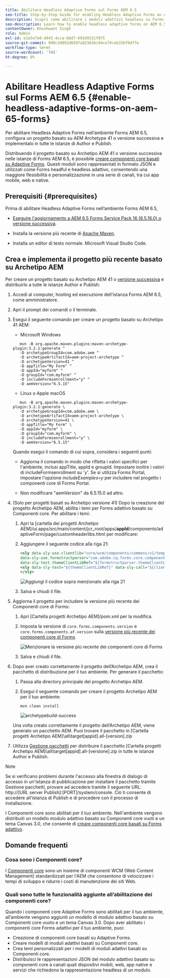 ```yaml
---
title: Abilitare Headless Adaptive Forms sul Forms AEM 6.5
seo-title: Step-by-Step Guide for enabling Headless Adaptive Forms on AEM 6.5 Forms
description: Scopri come abilitare i moduli adattivi headless su Forms AEM 6.5 con la nostra guida dettagliata. Il nostro tutorial illustra il processo, semplificando l’integrazione di questa potente funzione nel sito web e migliorando l’esperienza utente.
seo-description: Learn how to enable headless adaptive forms on AEM 6.5 Forms with our step-by-step guide. Our tutorial walks you through the process, making it easy to integrate this powerful feature into your website and improve your user experience.
contentOwner: Khushwant Singh
role: Admin
exl-id: e1a5e7e0-d445-4cca-b8d7-693d9531f075
source-git-commit: 999c3d092d03d7a82363bc94ce79ceb33bf0df7e
workflow-type: tm+mt
source-wordcount: '743'
ht-degree: 0%

---
```


# Abilitare Headless Adaptive Forms sul Forms AEM 6.5 {#enable-headless-adaptive-forms-on-aem-65-forms}

Per abilitare Headless Adaptive Forms nell’ambiente Forms AEM 6.5, configura un progetto basato su AEM Archetype 41 o versione successiva e implementalo in tutte le istanze di Author e Publish.

Distribuendo il progetto basato su Archetipo AEM 41 o versione successiva nelle istanze di Forms AEM 6.5, è possibile [creare componenti core basati su Adaptive Forms](create-a-headless-adaptive-form.md). Questi moduli sono rappresentati in formato JSON e utilizzati come Forms headful e headless adattivo, consentendo una maggiore flessibilità e personalizzazione in una serie di canali, tra cui app mobile, web e native.

## Prerequisiti {#prerequisites}

Prima di abilitare Headless Adaptive Forms nell’ambiente Forms AEM 6.5,

* [Eseguire l&#39;aggiornamento a AEM 6.5 Forms Service Pack 16 (6.5.16.0) o versione successiva](https://experienceleague.adobe.com/docs/experience-manager-65/release-notes/aem-forms-current-service-pack-installation-instructions.html).

* Installa la versione più recente di [Apache Maven](https://maven.apache.org/download.cgi).

* Installa un editor di testo normale. Microsoft Visual Studio Code.

## Crea e implementa il progetto più recente basato su Archetipo AEM

Per creare un progetto basato su Archetipo AEM 41 o [versione successiva](https://github.com/adobe/aem-project-archetype) e distribuirlo a tutte le istanze Author e Publish:

1. Accedi al computer, hosting ed esecuzione dell’istanza Forms AEM 6.5, come amministratore.
1. Apri il prompt dei comandi o il terminale.
1. Esegui il seguente comando per creare un progetto basato su Archetipo 41 AEM:

   * Microsoft Windows

   ```Shell
      mvn -B org.apache.maven.plugins:maven-archetype-plugin:3.2.1:generate ^
      -D archetypeGroupId=com.adobe.aem ^
      -D archetypeArtifactId=aem-project-archetype ^
      -D archetypeVersion=41 ^
      -D appTitle="My Form" ^
      -D appId="myform" ^
      -D groupId="com.myform" ^
      -D includeFormsenrollment="y" ^
      -D aemVersion="6.5.15" 
   ```

   * Linux o Apple macOS

   ```Shell
      mvn -B org.apache.maven.plugins:maven-archetype-plugin:3.2.1:generate \
      -D archetypeGroupId=com.adobe.aem \
      -D archetypeArtifactId=aem-project-archetype \
      -D archetypeVersion=41 \
      -D appTitle="My Form" \
      -D appId="myform" \
      -D groupId="com.myform" \
      -D includeFormsenrollment="y" \
      -D aemVersion="6.5.15" 
   ```

   Quando esegui il comando di cui sopra, considera i seguenti punti:

   * Aggiorna il comando in modo che rifletta i valori specifici per l&#39;ambiente, inclusi appTitle, appId e groupId. Impostare inoltre i valori di includeFormsenrollment su &#39;y&#39;. Se si utilizza Forms Portal, impostare l&#39;opzione _includeExamples=y_ per includere nel progetto i componenti core di Forms Portal.

   * Non modificare &quot;aemVersion&quot; da 6.5.15.0 ad altro.

1. (Solo per progetti basati su Archetipo versione 41) Dopo la creazione del progetto Archetipo AEM, abilita i temi per Forms adattivo basato su Componenti core. Per abilitare i temi:

   1. Apri la [cartella dei progetti Archetipo AEM]/ui.apps/src/main/content/jcr_root/apps/__appId__/components/adaptiveForm/page/customheaderlibs.html per modificare:

   1. Aggiungere il seguente codice alla riga 21:

      ```XML
      <sly data-sly-use.clientlib="core/wcm/components/commons/v1/templates/clientlib.html"
      data-sly-use.formstructparser="com.adobe.cq.forms.core.components.models.form.FormStructureParser"
      data-sly-test.themeClientLibRef="${formstructparser.themeClientLibRefFromFormContainer}">
      <sly data-sly-test="${themeClientLibRef}" data-sly-call="${clientlib.css @ categories=themeClientLibRef}"/>
      </sly>
      ```

      ![Aggiungi il codice sopra menzionato alla riga 21](/help/assets/code-to-enable-themes.png)

   1. Salva e chiudi il file.

1. Aggiorna il progetto per includere la versione più recente dei Componenti core di Forms:

   1. Apri [Cartella progetti Archetipo AEM]/pom.xml per la modifica.
   1. Imposta la versione di `core.forms.components.version` e `core.forms.components.af.version` sulla [versione più recente dei componenti core di Forms](https://github.com/adobe/aem-core-forms-components/tree/release/650).

      ![Menzionare la versione più recente dei componenti core di Forms](/help/assets/latest-forms-component-version.png)

   1. Salva e chiudi il file.


1. Dopo aver creato correttamente il progetto dell’Archetipo AEM, crea il pacchetto di distribuzione per il tuo ambiente. Per generare il pacchetto:

   1. Passa alla directory principale del progetto Archetipo AEM.


   1. Esegui il seguente comando per creare il progetto Archetipo AEM per il tuo ambiente:

      ```Shell
      mvn clean install
      ```

      ![archetypebuild-success](assets/corecomponent-build-successful.png)


   Una volta creato correttamente il progetto dell’Archetipo AEM, viene generato un pacchetto AEM. Puoi trovare il pacchetto in [Cartella progetti Archetipo AEM]\all\target\[appid].all-[version].zip

1. Utilizza [Gestione pacchetti](https://experienceleague.adobe.com/docs/experience-manager-65/administering/contentmanagement/package-manager.html?lang=en) per distribuire il pacchetto [Cartella progetti Archetipo AEM]\all\target\[appid].all-[versione].zip in tutte le istanze Author e Publish.

>[!NOTE]
>
>
>
>Se si verificano problemi durante l&#39;accesso alla finestra di dialogo di accesso in un&#39;istanza di pubblicazione per installare il pacchetto tramite Gestione pacchetti, provare ad accedere tramite il seguente URL: http://[URL server Publish]:[PORT]/system/console. Ciò ti consente di accedere all’istanza di Publish e di procedere con il processo di installazione.


I Componenti core sono abilitati per il tuo ambiente. Nell&#39;ambiente vengono distribuiti un modello modulo adattivo basato su Componenti core vuoti e un tema Canvas 3.0, che consente di [creare componenti core basati su Forms adattivo](create-a-headless-adaptive-form.md).

## Domande frequenti

### Cosa sono i Componenti core?

I [Componenti core](https://experienceleague.adobe.com/docs/experience-manager-core-components/using/introduction.html?lang=it) sono un insieme di componenti WCM (Web Content Management) standardizzati per l&#39;AEM che consentono di velocizzare i tempi di sviluppo e ridurre i costi di manutenzione dei siti Web.

### Quali sono tutte le funzionalità aggiunte all’abilitazione dei componenti core?


Quando i componenti core Adaptive Forms sono abilitati per il tuo ambiente, all’ambiente vengono aggiunti un modello di modulo adattivo basato su Componenti core vuoto e un tema Canvas 3.0. Dopo aver abilitato i componenti core Forms adattivi per il tuo ambiente, puoi:

* Creazione di componenti core basati su Adaptive Forms.
* Creare modelli di moduli adattivi basati su Componenti core.
* Crea temi personalizzati per i modelli di moduli adattivi basati su Componenti core.
* Distribuisci le rappresentazioni JSON del modulo adattivo basato su componenti core a canali quali dispositivi mobili, web, app native e servizi che richiedono la rappresentazione headless di un modulo.
